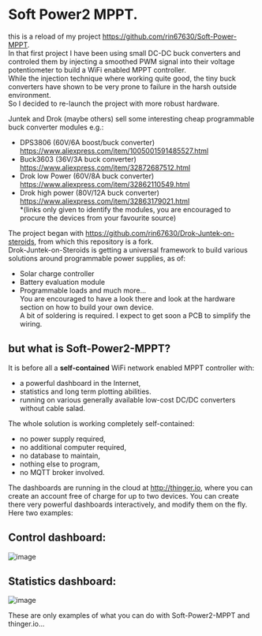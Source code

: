 # Soft Power2 MPPT.
this is a reload of my project https://github.com/rin67630/Soft-Power-MPPT.  
In that first project I have been using small DC-DC buck converters and controled them by injecting a smoothed PWM signal into their voltage potentiometer to build a WiFi enabled MPPT controller.  
While the injection technique where working quite good, the tiny buck converters have shown to be very prone to failure in the harsh outside environment.  
So I decided to re-launch the project with more robust hardware.   

Juntek and Drok (maybe others) sell some interesting cheap programmable buck converter modules e.g.:
- DPS3806         (60V/6A boost/buck converter) https://www.aliexpress.com/item/1005001591485527.html
- Buck3603        (36V/3A buck converter) https://www.aliexpress.com/item/32872687512.html
- Drok low Power  (60V/8A buck converter) https://www.aliexpress.com/item/32862110549.html
- Drok high power (80V/12A buck converter) https://www.aliexpress.com/item/32863179021.html  
*(links only given to identify the modules, you are encouraged to procure the devices from your favourite source)  

The project began with https://github.com/rin67630/Drok-Juntek-on-steroids, from which this repository is a fork.  
Drok-Juntek-on-Steroids is getting a universal framework to build various solutions around programmable power supplies, as of:  
- Solar charge controller
- Battery evaluation module
- Programmable loads
and much more...  
You are encouraged to have a look there and look at the hardware section on how to build your own device.  
A bit of soldering is required. I expect to get soon a PCB to simplify the wiring.
 

## but what is Soft-Power2-MPPT?
It is before all a **self-contained** WiFi network enabled MPPT controller with:
- a powerful dashboard in the Internet, 
- statistics and long term plotting abilities.
- running on various generally available low-cost DC/DC converters without cable salad.

The whole solution is working completely self-contained: 
- no power supply required,
- no additional computer required,
- no database to maintain,
- nothing else to program,
- no MQTT broker involved.

The dashboards are running in the cloud at http://thinger.io, where you can create an account free of charge for up to two devices.
You can create there very powerful dashboards interactively, and modify them on the fly.
Here two examples:
## Control dashboard:
![image](https://user-images.githubusercontent.com/14197155/123584914-82aeb300-d7e2-11eb-97ac-eaa375c6e077.png)  

## Statistics dashboard:
![image](https://user-images.githubusercontent.com/14197155/123584988-aa9e1680-d7e2-11eb-914c-e2682b02a685.png)

These are only examples of what you can do with Soft-Power2-MPPT and thinger.io...




